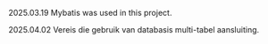 2025.03.19 Mybatis was used in this project.

2025.04.02 Vereis die gebruik van databasis multi-tabel aansluiting.
